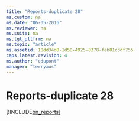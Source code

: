 ```yaml
---
title: "Reports-duplicate 28"
ms.custom: na
ms.date: "06-05-2016"
ms.reviewer: na
ms.suite: na
ms.tgt_pltfrm: na
ms.topic: "article"
ms.assetid: 18dd34d8-1d50-4925-8378-fab81c3df755
caps.latest.revision: 4
ms.author: "edupont"
manager: "terryaus"
---
```

# Reports-duplicate 28
[!INCLUDE[bn_reports](../../LocalFunctionalityForMicrosoftDynamicsNav2016/Australia/includes/bn_reports_md.md)]